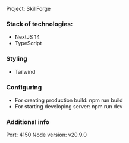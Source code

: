 Project: SkillForge

### Stack of technologies:

- NextJS 14
- TypeScript

### Styling

- Tailwind

### Configuring

- For creating production build: npm run build
- For starting developing server: npm run dev

### Additional info

Port: 4150
Node version: v20.9.0
